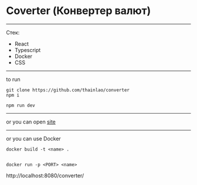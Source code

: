 # Coverter (Конвертер валют)

---

Стек:
* React
* Typescript
* Docker
* CSS
  
---

to run
```
git clone https://github.com/thainlao/converter
npm i

npm run dev
```

---

or you can open [site](https://thainlao.github.io/converter/)

---

or you can use Docker
```
docker build -t <name> .


docker run -p <PORT> <name>
```

http://localhost:8080/converter/


